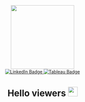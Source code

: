 <div id="header" align="center">
  <img src=https://media.giphy.com/media/JqmupuTVZYaQX5s094/giphy.gif width="200"/>
</div>

<div id="badges" align="center">
    <a href="https://www.linkedin.com/in/agilhotra/">
    <img src="https://img.shields.io/badge/LinkedIn-blue?style=for-the-badge&logo=linkedin&logoColor=white" alt="LinkedIn Badge"/>
  </a>
  <a href="https://public.tableau.com/app/profile/arshit.gilhotra">
  <img src="https://img.shields.io/badge/Tableau-white?style=for-the-badge&logo=Tableau" alt="Tableau Badge"/>
  </a>
</div>
<div id="badges" align="center">
<img src="https://komarev.com/ghpvc/?username=arshitg&style=flat-square&color=blue" alt=""/>
  <h1>
  Hello viewers
  <img src="https://media.giphy.com/media/hvRJCLFzcasrR4ia7z/giphy.gif" width="30px"/>
</h1>
</div>




<!--
https://media.giphy.com/media/2IudUHdI075HL02Pkk/giphy.gif
**ArshitG/ArshitG** is a ✨ _special_ ✨ repository because its `README.md` (this file) appears on your GitHub profile.

Here are some ideas to get you started:

- 🔭 I’m currently working on ...
- 🌱 I’m currently learning ...
- 👯 I’m looking to collaborate on ...
- 🤔 I’m looking for help with ...
- 💬 Ask me about ...
- 📫 How to reach me: ...
- 😄 Pronouns: ...
- ⚡ Fun fact: ...
-->
